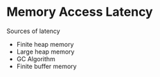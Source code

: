 # Memory Access Latency

Sources of latency
- Finite heap memory
- Large heap memory
- GC Algorithm
- Finite buffer memory

